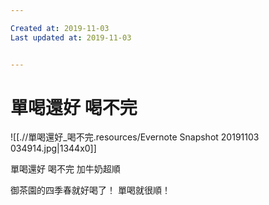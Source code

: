 ```yaml
---

Created at: 2019-11-03
Last updated at: 2019-11-03


---
```


# 單喝還好 喝不完


![[.//單喝還好_喝不完.resources/Evernote Snapshot 20191103 034914.jpg\|1344x0]]

單喝還好 喝不完
加牛奶超順

御茶園的四季春就好喝了！
單喝就很順！

